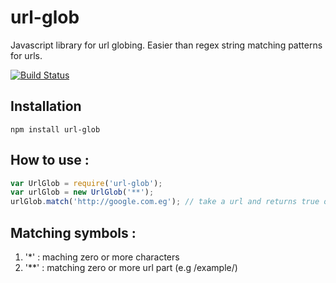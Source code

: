 # url-glob
Javascript library for url globing.
Easier than regex string matching patterns for urls.

[![Build Status](https://travis-ci.org/mohamedwaleed/url-glob.svg?branch=master)](https://travis-ci.org/mohamedwaleed/url-glob)

Installation
-------------
```````````
npm install url-glob
```````````

How to use :
---------------

```````````````javascript
var UrlGlob = require('url-glob');
var urlGlob = new UrlGlob('**');
urlGlob.match('http://google.com.eg'); // take a url and returns true or false
```````````````
Matching symbols :
---------------
1. '*' : maching zero or more characters
2. '**' : matching zero or more url part (e.g /example/)